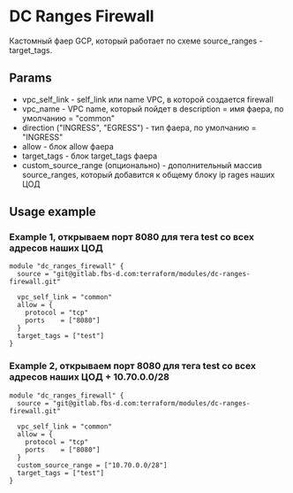 # DC Ranges Firewall
Кастомный фаер GCP, который работает по схеме source_ranges - target_tags.

## Params
- vpc_self_link - self_link или name VPC, в которой создается firewall
- vpc_name - VPC name, который пойдет в description = имя фаера, по умолчанию = "common"
- direction ("INGRESS", "EGRESS") - тип фаера, по умолчанию = "INGRESS"
- allow - блок allow фаера
- target_tags - блок target_tags фаера
- custom_source_range (опционально) - дополнительный массив source_ranges, который добавится к общему блоку ip rages наших ЦОД

## Usage example
### Example 1, открываем порт 8080 для тега test со всех адресов наших ЦОД
```
module "dc_ranges_firewall" {
  source = "git@gitlab.fbs-d.com:terraform/modules/dc-ranges-firewall.git"

  vpc_self_link = "common"
  allow = {
    protocol = "tcp"
    ports    = ["8080"]
  }
  target_tags = ["test"]
}
```
### Example 2, открываем порт 8080 для тега test со всех адресов наших ЦОД + 10.70.0.0/28
```
module "dc_ranges_firewall" {
  source = "git@gitlab.fbs-d.com:terraform/modules/dc-ranges-firewall.git"

  vpc_self_link = "common"
  allow = {
    protocol = "tcp"
    ports    = ["8080"]
  }
  custom_source_range = ["10.70.0.0/28"]
  target_tags = ["test"]
}
```
